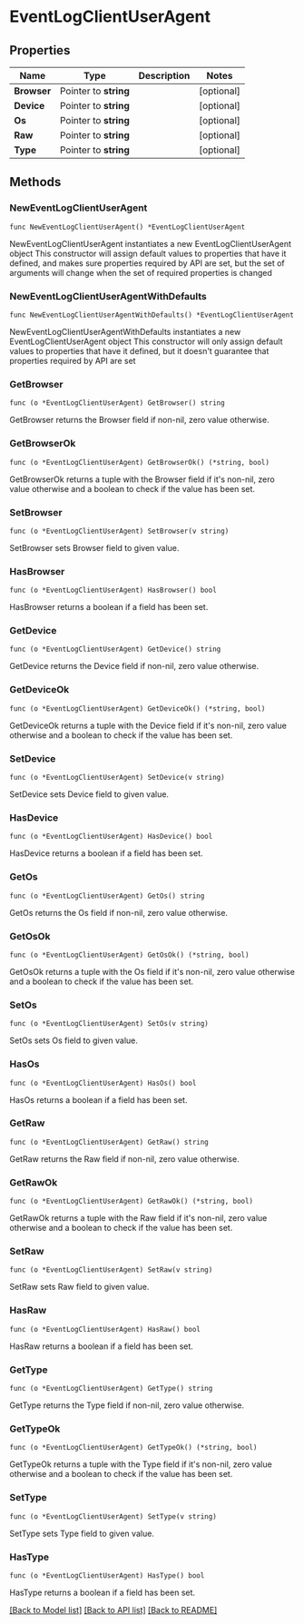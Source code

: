 # EventLogClientUserAgent

## Properties

Name | Type | Description | Notes
------------ | ------------- | ------------- | -------------
**Browser** | Pointer to **string** |  | [optional] 
**Device** | Pointer to **string** |  | [optional] 
**Os** | Pointer to **string** |  | [optional] 
**Raw** | Pointer to **string** |  | [optional] 
**Type** | Pointer to **string** |  | [optional] 

## Methods

### NewEventLogClientUserAgent

`func NewEventLogClientUserAgent() *EventLogClientUserAgent`

NewEventLogClientUserAgent instantiates a new EventLogClientUserAgent object
This constructor will assign default values to properties that have it defined,
and makes sure properties required by API are set, but the set of arguments
will change when the set of required properties is changed

### NewEventLogClientUserAgentWithDefaults

`func NewEventLogClientUserAgentWithDefaults() *EventLogClientUserAgent`

NewEventLogClientUserAgentWithDefaults instantiates a new EventLogClientUserAgent object
This constructor will only assign default values to properties that have it defined,
but it doesn't guarantee that properties required by API are set

### GetBrowser

`func (o *EventLogClientUserAgent) GetBrowser() string`

GetBrowser returns the Browser field if non-nil, zero value otherwise.

### GetBrowserOk

`func (o *EventLogClientUserAgent) GetBrowserOk() (*string, bool)`

GetBrowserOk returns a tuple with the Browser field if it's non-nil, zero value otherwise
and a boolean to check if the value has been set.

### SetBrowser

`func (o *EventLogClientUserAgent) SetBrowser(v string)`

SetBrowser sets Browser field to given value.

### HasBrowser

`func (o *EventLogClientUserAgent) HasBrowser() bool`

HasBrowser returns a boolean if a field has been set.

### GetDevice

`func (o *EventLogClientUserAgent) GetDevice() string`

GetDevice returns the Device field if non-nil, zero value otherwise.

### GetDeviceOk

`func (o *EventLogClientUserAgent) GetDeviceOk() (*string, bool)`

GetDeviceOk returns a tuple with the Device field if it's non-nil, zero value otherwise
and a boolean to check if the value has been set.

### SetDevice

`func (o *EventLogClientUserAgent) SetDevice(v string)`

SetDevice sets Device field to given value.

### HasDevice

`func (o *EventLogClientUserAgent) HasDevice() bool`

HasDevice returns a boolean if a field has been set.

### GetOs

`func (o *EventLogClientUserAgent) GetOs() string`

GetOs returns the Os field if non-nil, zero value otherwise.

### GetOsOk

`func (o *EventLogClientUserAgent) GetOsOk() (*string, bool)`

GetOsOk returns a tuple with the Os field if it's non-nil, zero value otherwise
and a boolean to check if the value has been set.

### SetOs

`func (o *EventLogClientUserAgent) SetOs(v string)`

SetOs sets Os field to given value.

### HasOs

`func (o *EventLogClientUserAgent) HasOs() bool`

HasOs returns a boolean if a field has been set.

### GetRaw

`func (o *EventLogClientUserAgent) GetRaw() string`

GetRaw returns the Raw field if non-nil, zero value otherwise.

### GetRawOk

`func (o *EventLogClientUserAgent) GetRawOk() (*string, bool)`

GetRawOk returns a tuple with the Raw field if it's non-nil, zero value otherwise
and a boolean to check if the value has been set.

### SetRaw

`func (o *EventLogClientUserAgent) SetRaw(v string)`

SetRaw sets Raw field to given value.

### HasRaw

`func (o *EventLogClientUserAgent) HasRaw() bool`

HasRaw returns a boolean if a field has been set.

### GetType

`func (o *EventLogClientUserAgent) GetType() string`

GetType returns the Type field if non-nil, zero value otherwise.

### GetTypeOk

`func (o *EventLogClientUserAgent) GetTypeOk() (*string, bool)`

GetTypeOk returns a tuple with the Type field if it's non-nil, zero value otherwise
and a boolean to check if the value has been set.

### SetType

`func (o *EventLogClientUserAgent) SetType(v string)`

SetType sets Type field to given value.

### HasType

`func (o *EventLogClientUserAgent) HasType() bool`

HasType returns a boolean if a field has been set.


[[Back to Model list]](../README.md#documentation-for-models) [[Back to API list]](../README.md#documentation-for-api-endpoints) [[Back to README]](../README.md)


